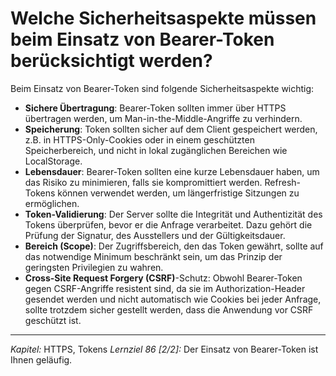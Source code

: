# Welche Sicherheitsaspekte müssen beim Einsatz von Bearer-Token berücksichtigt werden?

Beim Einsatz von Bearer-Token sind folgende Sicherheitsaspekte wichtig:
  - **Sichere Übertragung**: Bearer-Token sollten immer über HTTPS übertragen werden, um Man-in-the-Middle-Angriffe zu verhindern.
  - **Speicherung**: Token sollten sicher auf dem Client gespeichert werden, z.B. in HTTPS-Only-Cookies oder in einem geschützten Speicherbereich, und nicht in lokal zugänglichen Bereichen wie LocalStorage.
  - **Lebensdauer**: Bearer-Token sollten eine kurze Lebensdauer haben, um das Risiko zu minimieren, falls sie kompromittiert werden. Refresh-Tokens können verwendet werden, um längerfristige Sitzungen zu ermöglichen.
  - **Token-Validierung**: Der Server sollte die Integrität und Authentizität des Tokens überprüfen, bevor er die Anfrage verarbeitet. Dazu gehört die Prüfung der Signatur, des Ausstellers und der Gültigkeitsdauer.
  - **Bereich (Scope)**: Der Zugriffsbereich, den das Token gewährt, sollte auf das notwendige Minimum beschränkt sein, um das Prinzip der geringsten Privilegien zu wahren.
  - **Cross-Site Request Forgery (CSRF)**-Schutz: Obwohl Bearer-Token gegen CSRF-Angriffe resistent sind, da sie im Authorization-Header gesendet werden und nicht automatisch wie Cookies bei jeder Anfrage, sollte trotzdem sicher gestellt werden, dass die Anwendung vor CSRF geschützt ist.

---

_Kapitel:_ HTTPS, Tokens
_Lernziel 86 \[2/2\]:_ Der Einsatz von Bearer-Token ist Ihnen geläufig.

